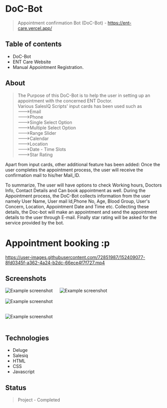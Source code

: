 # DoC-Bot
> Appointment confirmation Bot (DoC-Bot) - https://ent-care.vercel.app/

## Table of contents
* DoC-Bot
* ENT Care Website
* Manual Appointment Registration.

## About
> The Purpose of this DoC-Bot is to help the user in setting up an appointment with the concerned ENT Doctor.<br>
Various SalesIQ Scripts' input cards has been used such as<br>
--->Email<br>
--->Phone<br>
--->Single Select Option<br>
--->Multiple Select Option<br>
--->Range Slider<br>
--->Calendar<br>
--->Location<br>
--->Date - Time Slots<br>
--->Star Rating<br>

Apart from input cards, other additional feature has been added:
  Once the user completes the appointment process, the user will receive the confirmation mail to his/her Mail_ID.

To summarize, 
 The user will have options to check Working hours, Doctors Info, Contact Details and Can book appointment as well.
During the Appointment process, the DoC-Bot collects information from the user namely
User Name, User mail Id,Phone No, Age, Blood Group, User's Concern, Location, Appointment Date and Time etc. Collecting these details, the Doc-bot 
will make an appointment and send the appointment details to the user through E-mail.
Finally star rating will be asked for the service provided by the bot.
<br>
# Appointment booking :p
https://user-images.githubusercontent.com/72851987/152409077-8fd0345f-a362-4a24-b2dc-66ece4f7f727.mp4
## Screenshots

![Example screenshot](./images/Capture.jpg)    &emsp;  ![Example screenshot](./images/Capture2.JPG)<br><br>
![Example screenshot](./images/Capture1.JPG)<br><br>



![Example screenshot](./images/Capture3.JPG)<br><br>

## Technologies
* Deluge
* Salesiq
* HTML
* CSS
* Javascript

## Status
> Project - Completed
